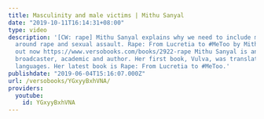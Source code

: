 ```yaml
---
title: Masculinity and male victims | Mithu Sanyal
date: "2019-10-11T16:14:31+08:00"
type: video
description: '[CW: rape] Mithu Sanyal explains why we need to include men in statistics
  around rape and sexual assault. Rape: From Lucretia to #MeToo by Mithu Sanyal is
  out now https://www.versobooks.com/books/2922-rape Mithu Sanyal is an award-winning
  broadcaster, academic and author. Her first book, Vulva, was translated into five
  languages. Her latest book is Rape: From Lucretia to #MeToo.'
publishdate: "2019-06-04T15:16:07.000Z"
url: /versobooks/YGxyyBxhVNA/
providers:
  youtube:
    id: YGxyyBxhVNA
---
```

